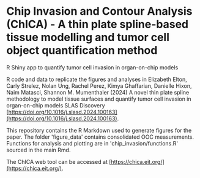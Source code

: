 # Chip Invasion and Contour Analysis (ChICA) - A thin plate spline-based tissue modelling and tumor cell object quantification method

R Shiny app to quantify tumor cell invasion in organ-on-chip models

R code and data to replicate the figures and analyses in Elizabeth Elton, Carly Strelez, Nolan Ung, Rachel Perez, Kimya Ghaffarian, Danielle Hixon, Naim Matasci, Shannon M. Mumenthaler (2024) A novel thin plate spline methodology to model tissue surfaces and quantify tumor cell invasion in organ-on-chip models SLAS Discovery [https://doi.org/10.1016/j.slasd.2024.100163](https://doi.org/10.1016/j.slasd.2024.100163).

This repository contains the R Markdown used to generate figures for the paper. The folder 'figure_data' contains consolidated OOC measurements. Functions for analysis and plotting are in 'chip_invasion/functions.R' sourced in the main Rmd. 

The ChICA web tool can be accessed at [https://chica.eit.org/](https://chica.eit.org/).
